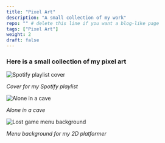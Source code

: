 ```yaml
---
title: "Pixel Art"
description: "A small collection of my work"
repo: "" # delete this line if you want a blog-like page
tags: ["Pixel Art"]
weight: 2
draft: false
---
```



### Here is a small collection of my pixel art

![Spotify playlist cover](/images/SpotifyPlaylist.png)

*Cover for my Spotify playlist*

![Alone in a cave](/images/Cave.png)

*Alone in a cave*

![Lost game menu background](/images/MenuBC.png)

*Menu background for my 2D platformer*
